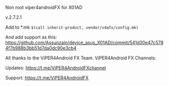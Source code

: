 Non root viper4androidFX for X01AD

v.2.7.2.1

Add to *.mk
```$(call inherit-product, vendor/v4afx/config.mk)```

And add support as this:
https://github.com/Assunzain/device_asus_X01AD/commit/541d30e47c5784f7b988b3bb51d7da0dc90e3cb4

All thanks to the ViPER4Android FX Team.
ViPER4Android FX Channels:

Updates: https://t.me/ViPER4AndroidFXchannel

Support: https://t.me/ViPER4AndroidFX
